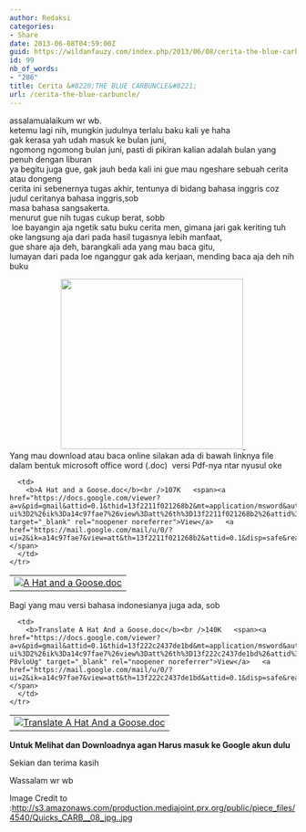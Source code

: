 ```yaml
---
author: Redaksi
categories:
- Share
date: 2013-06-08T04:59:00Z
guid: https://wildanfauzy.com/index.php/2013/06/08/cerita-the-blue-carbuncle/
id: 99
nb_of_words:
- "286"
title: Cerita &#8220;THE BLUE CARBUNCLE&#8221;
url: /cerita-the-blue-carbuncle/
---
```


<div dir="ltr" style="text-align:left;">
  assalamualaikum wr wb.<br />ketemu lagi nih, mungkin judulnya terlalu baku kali ye haha<br />gak kerasa yah udah masuk ke bulan juni,<br />ngomong ngomong bulan juni, pasti di pikiran kalian adalah bulan yang penuh dengan liburan<br />ya begitu juga gue, gak jauh beda kali ini gue mau ngeshare sebuah cerita atau dongeng<br />cerita ini sebenernya tugas akhir, tentunya di bidang bahasa inggris coz judul ceritanya bahasa inggris,sob<br />masa bahasa sangsakerta.<br />menurut gue nih tugas cukup berat, sobb<br /> loe bayangin aja ngetik satu buku cerita men, gimana jari gak keriting tuh<br />oke langsung aja dari pada hasil tugasnya lebih manfaat,<br />gue share aja deh, barangkali ada yang mau baca gitu,<br />lumayan dari pada loe nganggur gak ada kerjaan, mending baca aja deh nih buku</p> 
  
  <p>
  </p>
  
  <div style="clear:both;text-align:center;">
    <a href="https://wildanposts.files.wordpress.com/2013/06/3bda7-quicks_carb__08_jpg.jpg" style="margin-left:1em;margin-right:1em;"><img loading="lazy" border="0" height="298" src="https://wildanposts.files.wordpress.com/2013/06/27fcd-quicks_carb__08_jpg.jpg?resize=320%2C298" width="320" data-recalc-dims="1" /> </a>
  </div>
  
  <div style="clear:both;text-align:center;">
  </div>
  
  <div style="clear:both;text-align:center;">
  </div>
  
  <div style="clear:both;text-align:left;">
    Yang mau download atau baca online silakan ada di bawah linknya file dalam bentuk microsoft office word (.doc)  versi Pdf-nya ntar nyusul oke
  </div>
  
  <div style="clear:both;text-align:left;">
  </div>
  
  <div style="clear:both;text-align:left;">
  </div>
  
  <table cellpadding="0">
    <tr>
      <td>
        <span><a href="https://mail.google.com/mail/u/0/?ui=2&ik=a14c97fae7&view=att&th=13f2211f021268b2&attid=0.1&disp=safe&realattid=f_hhob8l0u0&zw" target="_blank" rel="noopener noreferrer"><img alt="A Hat and a Goose.doc" class="hu" src="https://i0.wp.com/mail.google.com/mail/u/0/images/doc.gif?w=768&#038;ssl=1" data-recalc-dims="1" /></a></span>
      </td>
      
      <td>
        <b>A Hat and a Goose.doc</b><br />107K   <span><a href="https://docs.google.com/viewer?a=v&pid=gmail&attid=0.1&thid=13f2211f021268b2&mt=application/msword&authuser=0&url=https://mail.google.com/mail/u/0/?ui%3D2%26ik%3Da14c97fae7%26view%3Datt%26th%3D13f2211f021268b2%26attid%3D0.1%26disp%3Dsafe%26realattid%3Df_hhob8l0u0%26zw&sig=AHIEtbTzZZ4a4DPiJVelb721oeDOfY4iRQ" target="_blank" rel="noopener noreferrer">View</a>   <a href="https://mail.google.com/mail/u/0/?ui=2&ik=a14c97fae7&view=att&th=13f2211f021268b2&attid=0.1&disp=safe&realattid=f_hhob8l0u0&zw">Download</a>   </span>
      </td>
    </tr>
  </table>
  
  <p>
    Bagi yang mau versi bahasa indonesianya juga ada, sob
  </p>
  
  <table cellpadding="0">
    <tr>
      <td>
        <span><a href="https://mail.google.com/mail/u/0/?ui=2&ik=a14c97fae7&view=att&th=13f222c2437de1bd&attid=0.1&disp=safe&realattid=f_hhoc9isv0&zw" target="_blank" rel="noopener noreferrer"><img alt="Translate A Hat And a Goose.doc" class="hu" src="https://i0.wp.com/mail.google.com/mail/u/0/images/doc.gif?w=768&#038;ssl=1" data-recalc-dims="1" /></a></span>
      </td>
      
      <td>
        <b>Translate A Hat And a Goose.doc</b><br />140K   <span><a href="https://docs.google.com/viewer?a=v&pid=gmail&attid=0.1&thid=13f222c2437de1bd&mt=application/msword&authuser=0&url=https://mail.google.com/mail/u/0/?ui%3D2%26ik%3Da14c97fae7%26view%3Datt%26th%3D13f222c2437de1bd%26attid%3D0.1%26disp%3Dsafe%26realattid%3Df_hhoc9isv0%26zw&sig=AHIEtbS8f2dHoPRaWTncdE9rYv-P8vloUg" target="_blank" rel="noopener noreferrer">View</a>   <a href="https://mail.google.com/mail/u/0/?ui=2&ik=a14c97fae7&view=att&th=13f222c2437de1bd&attid=0.1&disp=safe&realattid=f_hhoc9isv0&zw">Download</a>   </span>
      </td>
    </tr>
  </table>
  
  <p>
    <b>Untuk Melihat dan Downloadnya agan Harus masuk ke Google akun dulu </b>
  </p>
  
  <p>
    Sekian dan terima kasih
  </p>
  
  <p>
    Wassalam wr wb
  </p>
  
  <p>
    Image Credit to :<a href="http://s3.amazonaws.com/production.mediajoint.prx.org/public/piece_files/4540/Quicks_CARB__08_jpg..jpg" target="_blank" rel="noopener noreferrer">http://s3.amazonaws.com/production.mediajoint.prx.org/public/piece_files/4540/Quicks_CARB__08_jpg..jpg</a></div>
